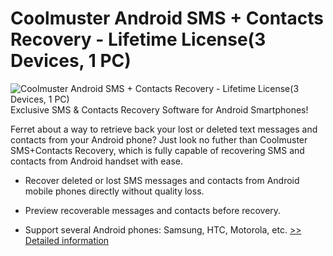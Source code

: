 # Coolmuster Android SMS + Contacts Recovery - Lifetime License(3 Devices, 1 PC)
![Coolmuster Android SMS + Contacts Recovery - Lifetime License(3 Devices, 1 PC)](https://mycommerce.akamaized.net/api/pimages/P300882033/BIG/300882033.PNG)
Exclusive SMS & Contacts Recovery Software for Android Smartphones!

Ferret about a way to retrieve back your lost or deleted text messages and contacts from your Android phone? Just look no futher than Coolmuster SMS+Contacts Recovery, which is fully capable of recovering SMS and contacts from Android handset with ease.

* Recover deleted or lost SMS messages and contacts from Android mobile phones directly without quality loss.

* Preview recoverable messages and contacts before recovery.

* Support several Android phones: Samsung, HTC, Motorola, etc.
[>> Detailed information](https://secure.shareit.com/shareit/product.html?productid=300882033&affiliateid=200057808)